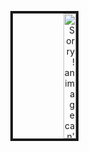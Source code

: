 <p align = "right"><img src="" style="width: 20%; height: 200px; float:right;" border="4" alt="Sorry! an image can't find">
  <br>
